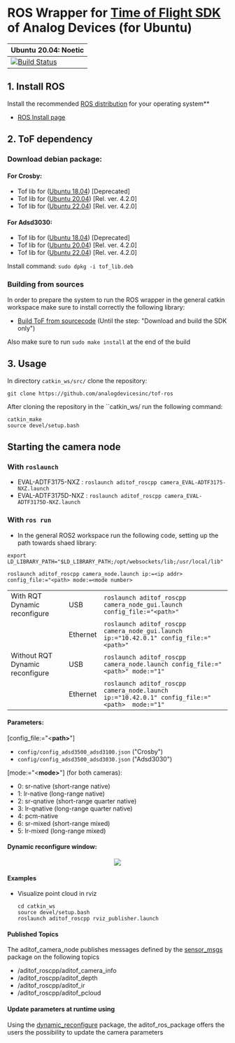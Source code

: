# ROS Wrapper for [Time of Flight SDK](https://github.com/analogdevicesinc/ToF) of Analog Devices (for Ubuntu)

| Ubuntu 20.04: Noetic|
|-|
| [![Build Status](https://dev.azure.com/AnalogDevices/ToF/_apis/build/status%2Fanalogdevicesinc.tof-ros?branchName=main&jobName=Job)](https://dev.azure.com/AnalogDevices/ToF/_build/latest?definitionId=45&branchName=main) |

## 1. Install ROS

Install the recommended [ROS distribution](http://wiki.ros.org/Distributions) for your operating system**
  - [ROS Install page](http://wiki.ros.org/ROS/Installation)

## 2. ToF dependency
### Download debian package:
#### For Crosby:
* Tof lib for ([Ubuntu 18.04](https://swdownloads.analog.com/cse/aditof/tof_deb_pkg/crosby/out_ubuntu18/tof_lib.deb)) [Deprecated]
* Tof lib for ([Ubuntu 20.04](https://swdownloads.analog.com/cse/aditof/tof_deb_pkg/crosby/out_ubuntu20/tof_lib.deb)) [Rel. ver. 4.2.0]
* Tof lib for ([Ubuntu 22.04](https://swdownloads.analog.com/cse/aditof/tof_deb_pkg/crosby/out_ubuntu22/tof_lib.deb)) [Rel. ver. 4.2.0]

#### For Adsd3030:
* Tof lib for ([Ubuntu 18.04](https://swdownloads.analog.com/cse/aditof/tof_deb_pkg/adsd3030/out_ubuntu18/tof_lib.deb)) [Deprecated]
* Tof lib for ([Ubuntu 20.04](https://swdownloads.analog.com/cse/aditof/tof_deb_pkg/adsd3030/out_ubuntu20/tof_lib.deb)) [Rel. ver. 4.2.0]
* Tof lib for ([Ubuntu 22.04](https://swdownloads.analog.com/cse/aditof/tof_deb_pkg/adsd3030/out_ubuntu22/tof_lib.deb)) [Rel. ver. 4.2.0]

Install command: ```sudo dpkg -i tof_lib.deb```

### Building from sources 

In order to prepare the system to run the ROS wrapper in the general catkin workspace make sure to install correctly the following library:

- [Build ToF from sourcecode](https://github.com/analogdevicesinc/ToF/blob/master/doc/itof/linux_build_instructions.md) (Until the step: "Download and build the SDK only")

Also make sure to run ```sudo make install``` at the end of the build


## 3. Usage

In directory ```catkin_ws/src/``` clone the repository:

```console
git clone https://github.com/analogdevicesinc/tof-ros
```

After cloning the repository in the ``catkin_ws/ run the following command:
 
```console
catkin_make
source devel/setup.bash
```

## Starting the camera node

### With ```roslaunch```

* EVAL-ADTF3175-NXZ : ```roslaunch aditof_roscpp camera_EVAL-ADTF3175-NXZ.launch```
* EVAL-ADTF3175D-NXZ : ```roslaunch aditof_roscpp camera_EVAL-ADTF3175D-NXZ.launch```

### With ```ros run```

- In the general ROS2 workspace run the following code, setting up the path towards shaed library:
```console
export LD_LIBRARY_PATH="$LD_LIBRARY_PATH;/opt/websockets/lib;/usr/local/lib"
```

```console
roslaunch aditof_roscpp camera_node.launch ip:=<ip addr> config_file:="<path> mode:=<mode number>
```


|                                 |          |   |
|---------------------------------|----------|---|
| With RQT Dynamic reconfigure    | USB      |`roslaunch aditof_roscpp camera_node_gui.launch config_file:="<path>"`   |
|                                 | Ethernet |`roslaunch aditof_roscpp camera_node_gui.launch ip:="10.42.0.1" config_file:="<path>"`   |
| Without RQT Dynamic reconfigure | USB      |`roslaunch aditof_roscpp camera_node.launch config_file:="<path>" mode:="1"`   |
|                                 | Ethernet |`roslaunch aditof_roscpp camera_node.launch ip:="10.42.0.1" config_file:="<path>  mode:="1"`   |


#### Parameters:
[config_file:="<<b>path></b>"]
* ```config/config_adsd3500_adsd3100.json``` ("Crosby")
* ```config/config_adsd3500_adsd3030.json``` ("Adsd3030")


[mode:="<<b>mode></b>"] (for both cameras):
 * 0: sr-native (short-range native)
 * 1: lr-native (long-range native)
 * 2: sr-qnative (short-range quarter native)
 * 3: lr-qnative (long-range quarter native)
 * 4: pcm-native 
 * 6: sr-mixed (short-range mixed)
 * 5: lr-mixed (long-range mixed)



####  Dynamic reconfigure window:

    
 <p align="center"><img src="doc/img/ros_dynamic_reconfigure.png" /></p>
 

#### Examples
  - Visualize point cloud in rviz
    ```console
    cd catkin_ws
    source devel/setup.bash
    roslaunch aditof_roscpp rviz_publisher.launch
    ```


#### Published Topics
The aditof_camera_node publishes messages defined by the [sensor_msgs](http://wiki.ros.org/sensor_msgs) package on the following topics
- /aditof_roscpp/aditof_camera_info
- /aditof_roscpp/aditof_depth
- /aditof_roscpp/aditof_ir
- /aditof_roscpp/aditof_pcloud

#### Update parameters at runtime using
Using the [dynamic_reconfigure](http://wiki.ros.org/dynamic_reconfigure) package, the aditof_ros_package offers the users the possibility to update the camera parameters

